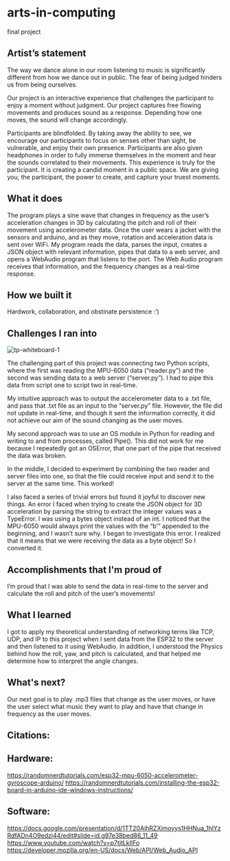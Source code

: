 # arts-in-computing
final project 

## Artist’s statement



The way we dance alone in our room listening to music is significantly different from how we dance out in public. The fear of being judged hinders us from being ourselves. 

Our project is an interactive experience that challenges the participant to enjoy a moment without judgment. Our project captures free flowing movements and produces sound as a response. Depending how one moves, the sound will change accordingly. 

Participants are blindfolded. By taking away the ability to see, we encourage our participants to focus on senses other than sight, be vulnerable, and enjoy their own presence. Participants are also given headphones in order to fully immerse themselves in the moment and hear the sounds correlated to their movements. This experience is truly for the participant. It is creating a candid moment in a public space. We are giving you, the participant, the power to create, and capture your truest moments. 

## What it does

The program plays a sine wave that changes in frequency as the user’s acceleration changes in 3D by calculating the pitch and roll of their movement using accelerometer data. Once the user wears a jacket with the sensors and arduino, and as they move, rotation and acceleration data is sent over WiFi. My program reads the data, parses the input, creates a JSON object with relevant information, pipes that data to a web server, and opens a WebAudio program that listens to the port. The Web Audio program receives that information, and the frequency changes as a real-time response.

## How we built it

Hardwork, collaboration, and obstinate persistence :’) 

## Challenges I ran into

![tp-whiteboard-1](https://user-images.githubusercontent.com/42789360/146461391-65b976e7-4666-4854-9963-ca8b37f9d982.jpg)


The challenging part of this project was connecting two Python scripts, where the first was reading the MPU-6050 data (“reader.py”) and the second was sending data to a web server (“server.py”). I had to pipe this data from script one to script two in real-time.

My intuitive approach was to output the accelerometer data to a .txt file, and pass that .txt file as an input to the “server.py” file. However, the file did not update in real-time, and though it sent the information correctly, it did not achieve our aim of the sound changing as the user moves.

My second approach was to use an OS module in Python for reading and writing to and from processes, called Pipe(). This did not work for me because I repeatedly got an OSError, that one part of the pipe that received the data was broken. 

In the middle, I decided to experiment by combining the two reader and server files into one, so that the file could receive input and send it to the server at the same time. This worked!

I also faced a series of trivial errors but found it joyful to discover new things. An error I faced when trying to create the JSON object for 3D acceleration by parsing the string to extract the integer values was a TypeError. I was using a bytes object instead of an int. I noticed that the MPU-6050 would always print the values with the “b’” appended to the beginning, and I wasn’t sure why. I began to investigate this error. I realized that it means that we were receiving the data as a byte object! So I converted it.
 
## Accomplishments that I'm proud of

I’m proud that I was able to send the data in real-time to the server and calculate the roll and pitch of the user’s movements! 

## What I learned

I got to apply my theoretical understanding of networking terms like TCP, UDP, and IP to this project when I sent data from the ESP32 to the server and then listened to it using WebAudio. In addition, I understood the Physics behind how the roll, yaw, and pitch is calculated, and that helped me determine how to interpret the angle changes.

## What's next?

Our next goal is to play .mp3 files that change as the user moves, or have the user select what music they want to play and have that change in frequency as the user moves.


## Citations: 

## Hardware:
https://randomnerdtutorials.com/esp32-mpu-6050-accelerometer-gyroscope-arduino/
https://randomnerdtutorials.com/installing-the-esp32-board-in-arduino-ide-windows-instructions/
## Software:
https://docs.google.com/presentation/d/1TT20AihRZXimoyys1HHNua_1hlYzRdfADn4O9edzj44/edit#slide=id.g97e38bed86_11_49
https://www.youtube.com/watch?v=p7tjtLkIlFo
https://developer.mozilla.org/en-US/docs/Web/API/Web_Audio_API


